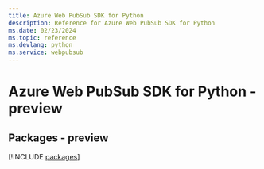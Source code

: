 ```yaml
---
title: Azure Web PubSub SDK for Python
description: Reference for Azure Web PubSub SDK for Python
ms.date: 02/23/2024
ms.topic: reference
ms.devlang: python
ms.service: webpubsub
---
```

# Azure Web PubSub SDK for Python - preview
## Packages - preview
[!INCLUDE [packages](web-pubsub-index.md)]